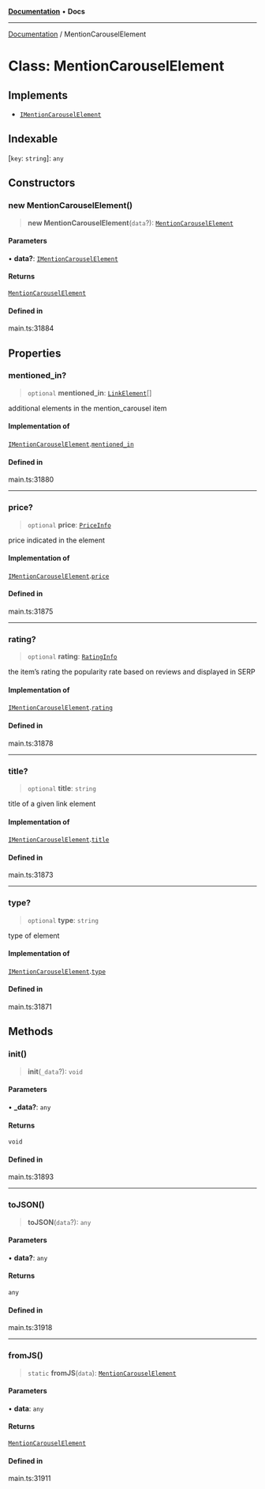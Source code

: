 [**Documentation**](../README.md) • **Docs**

***

[Documentation](../globals.md) / MentionCarouselElement

# Class: MentionCarouselElement

## Implements

- [`IMentionCarouselElement`](../interfaces/IMentionCarouselElement.md)

## Indexable

 \[`key`: `string`\]: `any`

## Constructors

### new MentionCarouselElement()

> **new MentionCarouselElement**(`data`?): [`MentionCarouselElement`](MentionCarouselElement.md)

#### Parameters

• **data?**: [`IMentionCarouselElement`](../interfaces/IMentionCarouselElement.md)

#### Returns

[`MentionCarouselElement`](MentionCarouselElement.md)

#### Defined in

main.ts:31884

## Properties

### mentioned\_in?

> `optional` **mentioned\_in**: [`LinkElement`](LinkElement.md)[]

additional elements in the mention_carousel item

#### Implementation of

[`IMentionCarouselElement`](../interfaces/IMentionCarouselElement.md).[`mentioned_in`](../interfaces/IMentionCarouselElement.md#mentioned_in)

#### Defined in

main.ts:31880

***

### price?

> `optional` **price**: [`PriceInfo`](PriceInfo.md)

price indicated in the element

#### Implementation of

[`IMentionCarouselElement`](../interfaces/IMentionCarouselElement.md).[`price`](../interfaces/IMentionCarouselElement.md#price)

#### Defined in

main.ts:31875

***

### rating?

> `optional` **rating**: [`RatingInfo`](RatingInfo.md)

the item’s rating 
the popularity rate based on reviews and displayed in SERP

#### Implementation of

[`IMentionCarouselElement`](../interfaces/IMentionCarouselElement.md).[`rating`](../interfaces/IMentionCarouselElement.md#rating)

#### Defined in

main.ts:31878

***

### title?

> `optional` **title**: `string`

title of a given link element

#### Implementation of

[`IMentionCarouselElement`](../interfaces/IMentionCarouselElement.md).[`title`](../interfaces/IMentionCarouselElement.md#title)

#### Defined in

main.ts:31873

***

### type?

> `optional` **type**: `string`

type of element

#### Implementation of

[`IMentionCarouselElement`](../interfaces/IMentionCarouselElement.md).[`type`](../interfaces/IMentionCarouselElement.md#type)

#### Defined in

main.ts:31871

## Methods

### init()

> **init**(`_data`?): `void`

#### Parameters

• **\_data?**: `any`

#### Returns

`void`

#### Defined in

main.ts:31893

***

### toJSON()

> **toJSON**(`data`?): `any`

#### Parameters

• **data?**: `any`

#### Returns

`any`

#### Defined in

main.ts:31918

***

### fromJS()

> `static` **fromJS**(`data`): [`MentionCarouselElement`](MentionCarouselElement.md)

#### Parameters

• **data**: `any`

#### Returns

[`MentionCarouselElement`](MentionCarouselElement.md)

#### Defined in

main.ts:31911

